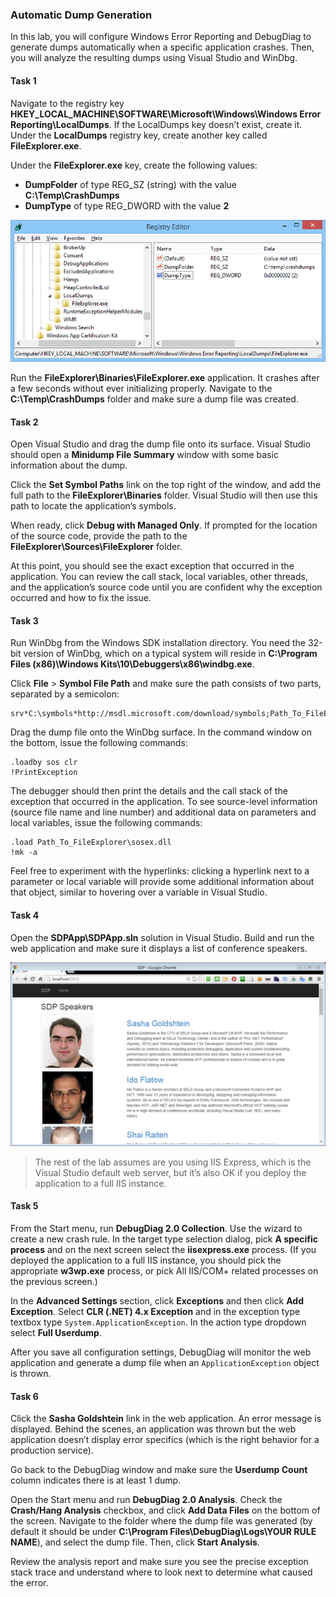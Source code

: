 ### Automatic Dump Generation

In this lab, you will configure Windows Error Reporting and DebugDiag to generate dumps automatically when a specific application crashes. Then, you will analyze the resulting dumps using Visual Studio and WinDbg.

#### Task 1

Navigate to the registry key **HKEY_LOCAL_MACHINE\SOFTWARE\Microsoft\Windows\Windows Error Reporting\LocalDumps**. If the LocalDumps key doesn’t exist, create it. Under the **LocalDumps** registry key, create another key called **FileExplorer.exe**.

Under the **FileExplorer.exe** key, create the following values:

* **DumpFolder** of type REG_SZ (string) with the value **C:\Temp\CrashDumps**
* **DumpType** of type REG_DWORD with the value **2**
 
![WER registry settings](wer.png)

Run the **FileExplorer\Binaries\FileExplorer.exe** application. It crashes after a few seconds without ever initializing properly. Navigate to the **C:\Temp\CrashDumps** folder and make sure a dump file was created.

#### Task 2

Open Visual Studio and drag the dump file onto its surface. Visual Studio should open a **Minidump File Summary** window with some basic information about the dump.

Click the **Set Symbol Paths** link on the top right of the window, and add the full path to the **FileExplorer\Binaries** folder. Visual Studio will then use this path to locate the application’s symbols.

When ready, click **Debug with Managed Only**. If prompted for the location of the source code, provide the path to the **FileExplorer\Sources\FileExplorer** folder.

At this point, you should see the exact exception that occurred in the application. You can review the call stack, local variables, other threads, and the application’s source code until you are confident why the exception occurred and how to fix the issue.

#### Task 3

Run WinDbg from the Windows SDK installation directory. You need the 32-bit version of WinDbg, which on a typical system will reside in **C:\Program Files (x86)\Windows Kits\10\Debuggers\x86\windbg.exe**.

Click **File** > **Symbol File Path** and make sure the path consists of two parts, separated by a semicolon:

```
srv*C:\symbols*http://msdl.microsoft.com/download/symbols;Path_To_FileExplorer\Binaries
```

Drag the dump file onto the WinDbg surface. In the command window on the bottom, issue the following commands:

```
.loadby sos clr
!PrintException
```

The debugger should then print the details and the call stack of the exception that occurred in the application. To see source-level information (source file name and line number) and additional data on parameters and local variables, issue the following commands:

```
.load Path_To_FileExplorer\sosex.dll
!mk -a
```

Feel free to experiment with the hyperlinks: clicking a hyperlink next to a parameter or local variable will provide some additional information about that object, similar to hovering over a variable in Visual Studio.

#### Task 4

Open the **SDPApp\SDPApp.sln** solution in Visual Studio. Build and run the web application and make sure it displays a list of conference speakers.

![SDP web app](sdpweb.png)

> The rest of the lab assumes are you using IIS Express, which is the Visual Studio default web server, but it’s also OK if you deploy the application to a full IIS instance.

#### Task 5

From the Start menu, run **DebugDiag 2.0 Collection**. Use the wizard to create a new crash rule. In the target type selection dialog, pick **A specific process** and on the next screen select the **iisexpress.exe** process. (If you deployed the application to a full IIS instance, you should pick the appropriate **w3wp.exe** process, or pick All IIS/COM+ related processes on the previous screen.)

In the **Advanced Settings** section, click **Exceptions** and then click **Add Exception**. Select **CLR (.NET) 4.x Exception** and in the exception type textbox type `System.ApplicationException`. In the action type dropdown select **Full Userdump**.

After you save all configuration settings, DebugDiag will monitor the web application and generate a dump file when an `ApplicationException` object is thrown.

#### Task 6

Click the **Sasha Goldshtein** link in the web application. An error message is displayed. Behind the scenes, an application was thrown but the web application doesn’t display error specifics (which is the right behavior for a production service).

Go back to the DebugDiag window and make sure the **Userdump Count** column indicates there is at least 1 dump.

Open the Start menu and run **DebugDiag 2.0 Analysis**. Check the **Crash/Hang Analysis** checkbox, and click **Add Data Files** on the bottom of the screen. Navigate to the folder where the dump file was generated (by default it should be under **C:\Program Files\DebugDiag\Logs\YOUR RULE NAME**), and select the dump file. Then, click **Start Analysis**.

Review the analysis report and make sure you see the precise exception stack trace and understand where to look next to determine what caused the error.
